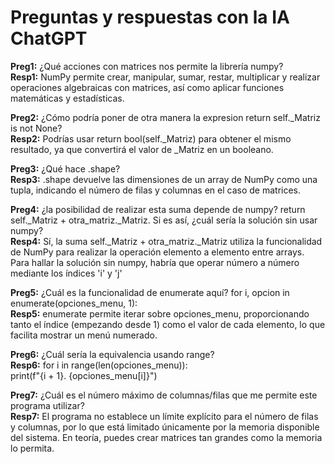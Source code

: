 # Preguntas y respuestas con la IA ChatGPT<br>

**Preg1:** ¿Qué acciones con matrices nos permite la librería numpy?<br>
**Resp1:** NumPy permite crear, manipular, sumar, restar, multiplicar y realizar operaciones algebraicas con matrices, así como aplicar funciones matemáticas y estadísticas.

**Preg2:** ¿Cómo podría poner de otra manera la expresion return self._Matriz is not None? <br>
**Resp2:** Podrías usar return bool(self._Matriz) para obtener el mismo resultado, ya que convertirá el valor de _Matriz en un booleano.

**Preg3:** ¿Qué hace .shape?<br>
**Resp3:** .shape devuelve las dimensiones de un array de NumPy como una tupla, indicando el número de filas y columnas en el caso de matrices.

**Preg4:** ¿la posibilidad de realizar esta suma depende de numpy? return self._Matriz + otra_matriz._Matriz. Si es así, ¿cuál sería la solución sin usar numpy?<br>
**Resp4:** Sí, la suma self._Matriz + otra_matriz._Matriz utiliza la funcionalidad de NumPy para realizar la operación elemento a elemento entre arrays. Para hallar la solución sin numpy, habría que operar número a número mediante los índices 'i' y 'j' 

**Preg5:** ¿Cuál es la funcionalidad de enumerate aquí? for i, opcion in enumerate(opciones_menu, 1):<br>
**Resp5:** enumerate permite iterar sobre opciones_menu, proporcionando tanto el índice (empezando desde 1) como el valor de cada elemento, lo que facilita mostrar un menú numerado.

**Preg6:** ¿Cuál sería la equivalencia usando range?<br>
**Resp6:** for i in range(len(opciones_menu)): <br>   print(f"{i + 1}. {opciones_menu[i]}")

**Preg7:** ¿Cuál es el número máximo de columnas/filas que me permite este programa utilizar?<br>
**Resp7:** 
El programa no establece un límite explícito para el número de filas y columnas, por lo que está limitado únicamente por la memoria disponible del sistema. En teoría, puedes crear matrices tan grandes como la memoria lo permita.